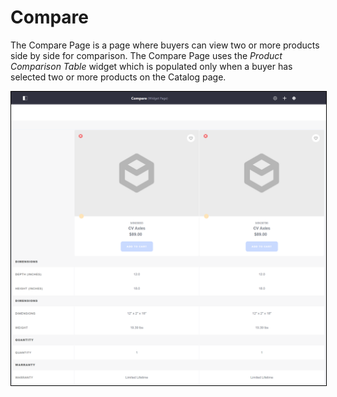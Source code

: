 # Compare

The Compare Page is a page where buyers can view two or more products side by side for comparison. The Compare Page uses the _Product Comparison Table_ widget which is populated only when a buyer has selected two or more products on the Catalog page.

<img src="./images/01.png" width="700px" style="border: #000000 1px solid;">